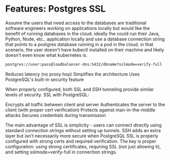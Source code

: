 # Features: Postgres SSL

Assume the users that need access to the databases are traditional software engineers working on applications locally but would like the benefit of running databases in the cloud. ideally the could run their Java, Python, Node, etc., application locally and use a database connection string that points to a postgres database running in a pod in the cloud. in that scenario, the user doesn't have kubectl installed on their machine and likely doesn't even know what kubernetes is.

```sh
postgres://user:pass@loadbalancer-dns:5432/dbname?sslmode=verify-full
```

Reduces latency (no proxy hop)
Simplifies the architecture
Uses PostgreSQL's built-in security feature

When properly configured, both SSL and SSH tunneling provide similar levels of security. SSL with PostgreSQL:

Encrypts all traffic between client and server
Authenticates the server to the client (with proper cert verification)
Protects against man-in-the-middle attacks
Secures credentials during transmission

The main advantage of SSL is simplicity - users can connect directly using standard connection strings without setting up tunnels. SSH adds an extra layer but isn't necessarily more secure when PostgreSQL SSL is properly configured with strong certs and required verification.
The key is proper configuration: using strong certificates, requiring SSL (not just allowing it), and setting sslmode=verify-full in connection strings.